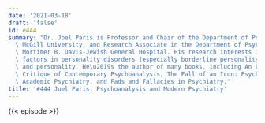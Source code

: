 ```yaml
---
date: '2021-03-18'
draft: 'false'
id: e444
summary: "Dr. Joel Paris is Professor and Chair of the Department of Psychiatry at\
  \ McGill University, and Research Associate in the Department of Psychiatry at Sir\
  \ Mortimer B. Davis-Jewish General Hospital. His research interests include developmental\
  \ factors in personality disorders (especially borderline personality), and culture\
  \ and personality. He\u2019s the author of many books, including An Evidence-Based\
  \ Critique of Contemporary Psychoanalysis, The Fall of an Icon: Psychoanalysis and\
  \ Academic Psychiatry, and Fads and Fallacies in Psychiatry."
title: '#444 Joel Paris: Psychoanalysis and Modern Psychiatry'
---
```

{{< episode >}}
